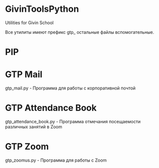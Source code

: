 # GivinToolsPython
Utilities for Givin School

Все утилиты имеют префикс gtp_ остальные файлы вспомогательные.

# PIP



# GTP Mail

gtp_mail.py - Программа для работы с корпоративной почтой

# GTP Attendance Book

gtp_attendance_book.py - Программа отмечания посещаемости различных занятий в Zoom

# GTP Zoom

gtp_zoomus.py - Программа для работы с Zoom

